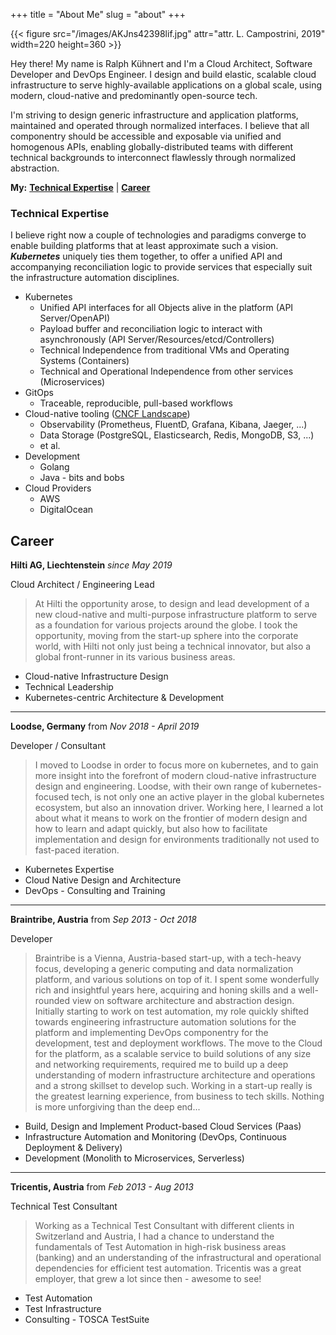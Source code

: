 +++
title = "About Me"
slug = "about"
+++

{{< figure src="/images/AKJns42398lif.jpg" attr="attr. L. Campostrini, 2019" width=220 height=360 >}}

Hey there! My name is Ralph Kühnert and I'm a Cloud Architect, Software Developer and DevOps Engineer. I design and build elastic, scalable cloud infrastructure to serve highly-available applications on a global scale, using modern, cloud-native and predominantly open-source tech.

I'm striving to design generic infrastructure and application platforms, maintained and operated through normalized interfaces. I believe that all componentry should be accessible and exposable via unified and homogenous APIs, enabling globally-distributed teams with different technical backgrounds to interconnect flawlessly through normalized abstraction.

**My:** [**Technical Expertise**](#technical-expertise) | [**Career**](#career)

### Technical Expertise

I believe right now a couple of technologies and paradigms converge to enable building platforms that at least approximate such a vision. _**Kubernetes**_ uniquely ties them together, to offer a unified API and accompanying reconciliation logic to provide services that especially suit the infrastructure automation disciplines.

* Kubernetes
    * Unified API interfaces for all Objects alive in the platform (API Server/OpenAPI)
    * Payload buffer and reconciliation logic to interact with asynchronously (API Server/Resources/etcd/Controllers)
    * Technical Independence from traditional VMs and Operating Systems (Containers)
    * Technical and Operational Independence from other services (Microservices)
* GitOps
    * Traceable, reproducible, pull-based workflows
* Cloud-native tooling ([CNCF Landscape](https://l.cncf.io))
    * Observability (Prometheus, FluentD, Grafana, Kibana, Jaeger, ...)
    * Data Storage (PostgreSQL, Elasticsearch, Redis, MongoDB, S3, ...)
    * et al.
* Development
    * Golang
    * Java - bits and bobs 
* Cloud Providers
    * AWS
    * DigitalOcean

## Career
 
**Hilti AG, Liechtenstein** *since May 2019*

Cloud Architect / Engineering Lead

> At Hilti the opportunity arose, to design and lead development of a new cloud-native and multi-purpose infrastructure platform to serve as a foundation for various projects around the globe. I took the opportunity, moving from the start-up sphere into the corporate world, with Hilti not only just being a technical innovator, but also a global front-runner in its various business areas.

* Cloud-native Infrastructure Design
* Technical Leadership
* Kubernetes-centric Architecture & Development

---

**Loodse, Germany** from *Nov 2018 - April 2019*

Developer / Consultant

> I moved to Loodse in order to focus more on kubernetes, and to gain more insight into the forefront of modern cloud-native infrastructure design and engineering. Loodse, with their own range of kubernetes-focused tech, is not only one an active player in the global kubernetes ecosystem, but also an innovation driver. Working here, I learned a lot about what it means to work on the frontier of modern design and how to learn and adapt quickly, but also how to facilitate implementation and design for environments traditionally not used to fast-paced iteration.

* Kubernetes Expertise
* Cloud Native Design and Architecture
* DevOps - Consulting and Training

---

**Braintribe, Austria** from *Sep 2013 - Oct 2018*

Developer

> Braintribe is a Vienna, Austria-based start-up, with a tech-heavy focus, developing a generic computing and data normalization platform, and various solutions on top of it. I spent some wonderfully rich and insightful years here, acquiring and honing skills and a well-rounded view on software architecture and abstraction design. Initially starting to work on test automation, my role quickly shifted towards engineering infrastructure automation solutions for the platform and implementing DevOps componentry for the development, test and deployment workflows. The move to the Cloud for the platform, as a scalable service to build solutions of any size and networking requirements, required me to build up a deep understanding of modern infrastructure architecture and operations and a strong skillset to develop such.
Working in a start-up really is the greatest learning experience, from business to tech skills. Nothing is more unforgiving than the deep end...

* Build, Design and Implement Product-based Cloud Services (Paas)
* Infrastructure Automation and Monitoring (DevOps, Continuous Deployment & Delivery)
* Development (Monolith to Microservices, Serverless)

---

**Tricentis, Austria** from *Feb 2013 - Aug 2013*

Technical Test Consultant

> Working as a Technical Test Consultant with different clients in Switzerland and Austria, I had a chance to understand the fundamentals of Test Automation in high-risk business areas (banking) and an understanding of the infrastructural and operational dependencies for efficient test automation. Tricentis was a great employer, that grew a lot since then - awesome to see!

* Test Automation
* Test Infrastructure
* Consulting - TOSCA TestSuite

